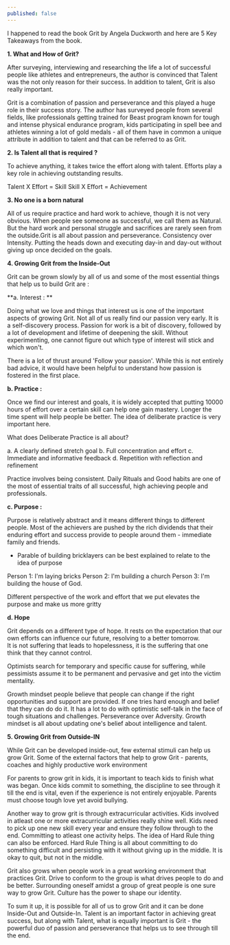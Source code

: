 ```yaml
---
published: false
---
```


I happened to read the book Grit by Angela Duckworth and here are 5 Key Takeaways from the book.

**1. What and How of Grit?**

After surveying, interviewing and researching the life a lot of successful people like athletes and entrepreneurs, the author is convinced that Talent was the not only reason for their success. In addition to talent, Grit is also really important. 

Grit is a combination of passion and perseverance and this played a huge role in their success story. The author has surveyed people from several fields, like professionals getting trained for Beast program known for tough and intense physical endurance program, kids participating in spell bee and athletes winning a lot of gold medals - all of them have in common a unique attribute in addition to talent and that can be referred to as Grit.

**2. Is Talent all that is required ?**

To achieve anything, it takes twice the effort along with talent. Efforts play a key role in achieving outstanding results.

Talent X Effort = Skill
Skill X Effort = Achievement 
  
**3. No one is a born natural**

All of us require practice and hard work to achieve, though it is not very obvious. When people see someone as successful, we call them as Natural. But the hard work and personal struggle and sacrifices are rarely seen from the outside.Grit is all about passion and perseverance. Consistency over Intensity. Putting the heads down and executing day-in and day-out without giving up once decided on the goals. 

**4. Growing Grit from the Inside-Out**

Grit can be grown slowly by all of us and some of the most essential things that help us to build Grit are :

**a. Interest : **

Doing what we love and things that interest us is one of the important aspects of growing Grit. Not all of us really find our passion very early. It is a self-discovery process. Passion for work is a bit of discovery, followed by a lot of development and lifetime of deepening the skill. Without experimenting, one cannot figure out which type of interest will stick and which won't.

There is a lot of thrust around 'Follow your passion'. While this is not entirely bad advice, it would have been helpful to understand how passion is fostered in the first place. 

**b. Practice :** 

Once we find our interest and goals, it is widely accepted that putting 10000 hours of effort over a certain skill can help one gain mastery. Longer the time spent will help people be better. The idea of deliberate practice is very important here.

What does Deliberate Practice is all about?

  a. A clearly defined stretch goal
  b. Full concentration and effort 
  c. Immediate and informative feedback
  d. Repetition with reflection and refinement

Practice involves being consistent. Daily Rituals and Good habits are one of the most of essential traits of all successful, high achieving people and professionals.

**c. Purpose :** 

Purpose is relatively abstract and it means different things to different people. Most of the achievers are pushed by the rich dividends that their enduring effort and success provide to people around them - immediate family and friends. 

- Parable of building bricklayers can be best explained to relate to the idea of purpose 

Person 1: I'm laying bricks 
Person 2: I'm building a church
Person 3: I'm building the house of God.

Different perspective of the work and effort that we put elevates the purpose and make us more gritty

**d. Hope**

Grit depends on a different type of hope. It rests on the expectation that our own efforts can influence our future, resolving to a  better tomorrow.  
 It is not suffering that leads to hopelessness,  it is the suffering that one think that they cannot control.

Optimists search for temporary and specific cause for suffering, while pessimists assume it to be permanent and pervasive and get into the victim mentality.

Growth mindset people believe that people can change if the right opportunities and support are provided. If one tries hard enough and belief that they can do do it. It has a lot to do with optimistic self-talk in the face of tough situations and challenges. Perseverance over Adversity. Growth mindset is all about updating one's belief about intelligence and talent. 

**5. Growing Grit from Outside-IN**

While Grit can be developed inside-out, few external stimuli can help us grow Grit.  Some of the external factors that help to grow Grit - parents, coaches and highly productive work environment 

For parents to grow grit in kids, it is important to teach kids to finish what was began. Once kids commit to something, the discipline to see through it till the end is vital, even if the experience is not entirely enjoyable. Parents must choose tough love yet avoid bullying. 

Another way to grow grit is through extracurricular activities. Kids involved in atleast one or more extracurricular activities really shine well. Kids need to pick up one new skill every year and ensure they follow through to the end. Committing to atleast one activity helps. The idea of Hard Rule thing can also be enforced. Hard Rule Thing is all about committing to do something difficult and persisting with it without giving up in the middle. It is okay to quit, but not in the middle.

Grit also grows when people work in a great working environment that practices Grit. Drive to conform to the group is what drives people to do and be better. Surrounding oneself amidst a group of great people is one sure way to grow Grit. Culture has the power to shape our identity.

To sum it up, it is possible for all of us to grow Grit and it can be done Inside-Out and Outside-In. Talent is an important factor in achieving great success, but along with Talent, what is equally important is Grit - the powerful duo of passion and perseverance that helps us to see through till the end. 





